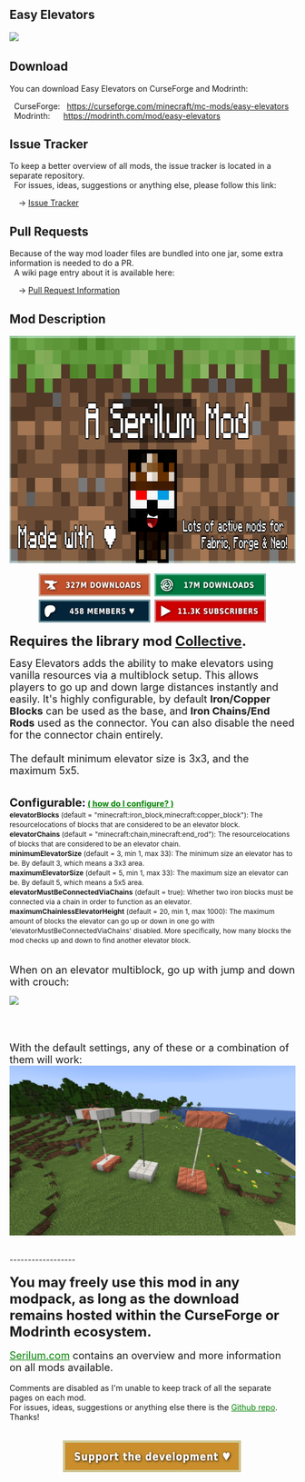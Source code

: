 <h2>Easy Elevators</h2>

<p><a href="https://github.com/Serilum/Easy-Elevators"><img src="https://serilum.com/assets/data/logo/easy-elevators.png"></a></p><h2>Download</h2>

<p>You can download Easy Elevators on CurseForge and Modrinth:</p><p>&nbsp;&nbsp;CurseForge: &nbsp;&nbsp;<a href="https://curseforge.com/minecraft/mc-mods/easy-elevators">https://curseforge.com/minecraft/mc-mods/easy-elevators</a><br>&nbsp;&nbsp;Modrinth: &nbsp;&nbsp;&nbsp;&nbsp;&nbsp;<a href="https://modrinth.com/mod/easy-elevators">https://modrinth.com/mod/easy-elevators</a></p>

<h2>Issue Tracker</h2>

<p>To keep a better overview of all mods, the issue tracker is located in a separate repository.<br>&nbsp;&nbsp;For issues, ideas, suggestions or anything else, please follow this link:</p>

<p>&nbsp;&nbsp;&nbsp;&nbsp;-> <a href="https://serilum.com/url/issue-tracker">Issue Tracker</a></p>

<h2>Pull Requests</h2>

<p>Because of the way mod loader files are bundled into one jar, some extra information is needed to do a PR.<br>&nbsp;&nbsp;A wiki page entry about it is available here:</p>

<p>&nbsp;&nbsp;&nbsp;&nbsp;-> <a href="https://serilum.com/url/pull-requests">Pull Request Information</a></p>

<h2>Mod Description</h2>

<p style="text-align: center;"><a href="https://serilum.com/"><img src="https://github.com/Serilum/.cdn/raw/main/description/header/header.png" alt="" width="838" height="400" /></a></p>
<p style="text-align: center;"><a href="https://curseforge.com/members/serilum/projects" target="_blank" rel="noopener noreferrer"><img src="https://raw.githubusercontent.com/Serilum/.data-workflow/main/badges/svg/curseforge.svg" width="200" /></a> <a href="https://modrinth.com/user/Serilum" target="_blank" rel="noopener noreferrer"><img src="https://raw.githubusercontent.com/Serilum/.data-workflow/main/badges/svg/modrinth.svg" width="200" /></a> <a href="https://patreon.com/serilum" target="_blank" rel="noopener noreferrer"><img src="https://raw.githubusercontent.com/Serilum/.data-workflow/main/badges/svg/patreon.svg" width="200" /></a> <a href="https://youtube.com/@serilum" target="_blank" rel="noopener noreferrer"><img src="https://raw.githubusercontent.com/Serilum/.data-workflow/main/badges/svg/youtube.svg" width="200" /></a></p>
<p><strong><span style="font-size: 24px;">Requires the library mod&nbsp;<a style="font-size: 24px;" href="https://curseforge.com/minecraft/mc-mods/collective" target="_blank" rel="noopener noreferrer">Collective</a>.<br /></span></strong></p>
<p><span style="font-size: 18px;">Easy Elevators adds the ability to make elevators using vanilla resources via a multiblock setup. This allows players to go up and down large distances instantly and easily. It's highly configurable, by default <strong>Iron/Copper Blocks</strong> can be used as the base, and <strong>Iron Chains/End Rods</strong> used as the connector. You can also disable the need for the connector chain entirely.<br /><br />The default minimum elevator size is 3x3, and the maximum 5x5.<br /></span><br /><br /><strong><span style="font-size: 20px;">Configurable:</span> <span style="color: #008000; font-size: 14px;"><a style="color: #008000;" title="how" href="https://github.com/Serilum/.information/wiki/how-to-configure-mods" target="_blank" rel="noopener noreferrer">(&nbsp;how do I configure?&nbsp;)</a></span><br /></strong><span style="font-size: 12px;"><strong>elevatorBlocks</strong>&nbsp;(default = "minecraft:iron_block,minecraft:copper_block"): The resourcelocations of blocks that are considered to be an elevator block.</span><br /><span style="font-size: 12px;"><strong>elevatorChains</strong>&nbsp;(default = "minecraft:chain,minecraft:end_rod"): The resourcelocations of blocks that are considered to be an elevator chain.</span><br /><span style="font-size: 12px;"><strong>minimumElevatorSize</strong>&nbsp;(default = 3, min 1, max 33): The minimum size an elevator has to be. By default 3, which means a 3x3 area.</span><br /><span style="font-size: 12px;"><strong>maximumElevatorSize</strong>&nbsp;(default = 5, min 1, max 33): The maximum size an elevator can be. By default 5, which means a 5x5 area.</span><br /><span style="font-size: 12px;"><strong>elevatorMustBeConnectedViaChains</strong>&nbsp;(default = true): Whether two iron blocks must be connected via a chain in order to function as an elevator.</span><br /><span style="font-size: 12px;"><strong>maximumChainlessElevatorHeight</strong>&nbsp;(default = 20, min 1, max 1000): The maximum amount of blocks the elevator can go up or down in one go with 'elevatorMustBeConnectedViaChains' disabled. More specifically, how many blocks the mod checks up and down to find another elevator block.</span><br /><br /><br /><span style="font-size: 18px;">When on an elevator multiblock, go up with jump and down with crouch:</span></p>
<div class="spoiler">
<p><img src="https://github.com/Serilum/.cdn/raw/main/projects/easy-elevators/a.gif" /></p>
</div>
<p>&nbsp;</p>
<p><br /><span style="font-size: 18px;">With the default settings, any of these or a combination of them will work:</span><br /><img src="https://github.com/Serilum/.cdn/raw/main/projects/easy-elevators/b.png" /></p>
<p><br />------------------<br /><br /><span style="font-size: 24px;"><strong>You may freely use this mod in any modpack, as long as the download remains hosted within the CurseForge or Modrinth ecosystem.</strong></span><br /><br /><span style="font-size: 18px;"><a style="font-size: 18px; color: #008000;" href="https://serilum.com/" target="_blank" rel="noopener noreferrer">Serilum.com</a> contains an overview and more information on all mods available.</span><br /><br /><span style="font-size: 14px;">Comments are disabled as I'm unable to keep track of all the separate pages on each mod.</span><span style="font-size: 14px;"><br />For issues, ideas, suggestions or anything else there is the&nbsp;<a style="font-size: 14px; color: #008000;" href="https://github.com/Serilum/.issue-tracker" target="_blank" rel="noopener noreferrer">Github repo</a>. Thanks!</span><span style="font-size: 6px;"><br /><br /></span></p>
<p style="text-align: center;"><a href="https://serilum.com/donate" target="_blank" rel="noopener noreferrer"><img src="https://github.com/Serilum/.cdn/raw/main/description/projects/support.svg" alt="" width="320" /></a></p>